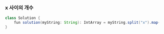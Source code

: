 ### x 사이의 개수
```java
class Solution {
    fun solution(myString: String): IntArray = myString.split("x").map{it.length}.toIntArray()
}
```